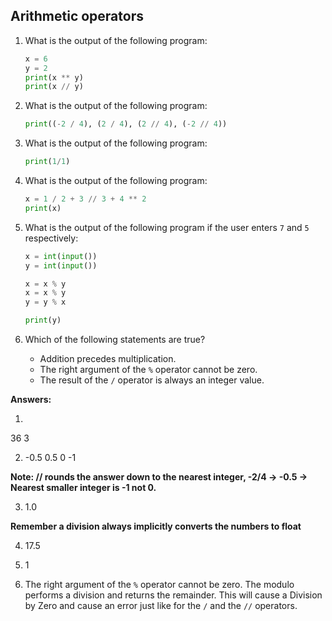 ## Arithmetic operators

1. What is the output of the following program:

   ```python
   x = 6
   y = 2
   print(x ** y)
   print(x // y)
   ```



2. What is the output of the following program:

   ```python
   print((-2 / 4), (2 / 4), (2 // 4), (-2 // 4))
   
   ```

3. What is the output of the following program:

   ```python
   print(1/1)
   ```

   

4. What is the output of the following program:

   ```python
   x = 1 / 2 + 3 // 3 + 4 ** 2
   print(x)
   ```

   

5. What is the output of the following program if the user enters `7` and `5` respectively:

   ```python
   x = int(input())
   y = int(input())
   
   x = x % y
   x = x % y
   y = y % x
   
   print(y)
   ```

6. Which of the following statements are true?

   - Addition precedes multiplication.
   - The right argument of the `%` operator cannot be zero.
   - The result of the `/` operator is always an integer value.



**Answers:**

1. 
36
3

2.  -0.5 0.5 0 -1

**Note: //  rounds the answer down to the nearest integer, -2/4 -> -0.5 -> Nearest smaller integer is -1 not 0.**

3. 1.0 

**Remember a division always implicitly converts the numbers to float**

4. 17.5

5. 1

6. The right argument of the `%` operator cannot be zero. The modulo performs a division and returns the remainder. This will cause a Division by Zero and cause an error just like for the `/` and the `//` operators.
